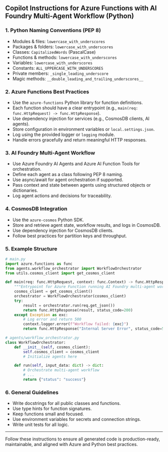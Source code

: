 ## Copilot Instructions for Azure Functions with AI Foundry Multi-Agent Workflow (Python)

### 1. Python Naming Conventions (PEP 8)
- Modules & files: `lowercase_with_underscores`
- Packages & folders: `lowercase_with_underscores`
- Classes: `CapitalizedWords` (PascalCase)
- Functions & methods: `lowercase_with_underscores`
- Variables: `lowercase_with_underscores`
- Constants: `ALL_UPPERCASE_WITH_UNDERSCORES`
- Private members: `_single_leading_underscore`
- Magic methods: `__double_leading_and_trailing_underscores__`

### 2. Azure Functions Best Practices
- Use the `azure-functions` Python library for function definitions.
- Each function should have a clear entrypoint (e.g., `main(req: func.HttpRequest) -> func.HttpResponse`).
- Use dependency injection for services (e.g., CosmosDB clients, AI agents).
- Store configuration in environment variables or `local.settings.json`.
- Log using the provided logger or `logging` module.
- Handle errors gracefully and return meaningful HTTP responses.

### 3. AI Foundry Multi-Agent Workflow
- Use Azure Foundry AI Agents and Azure AI Function Tools for orchestration.
- Define each agent as a class following PEP 8 naming.
- Use async/await for agent orchestration if supported.
- Pass context and state between agents using structured objects or dictionaries.
- Log agent actions and decisions for traceability.

### 4. CosmosDB Integration
- Use the `azure-cosmos` Python SDK.
- Store and retrieve agent state, workflow results, and logs in CosmosDB.
- Use dependency injection for CosmosDB clients.
- Follow best practices for partition keys and throughput.

### 5. Example Structure

```python
# main.py
import azure.functions as func
from agents.workflow_orchestrator import WorkflowOrchestrator
from utils.cosmos_client import get_cosmos_client

def main(req: func.HttpRequest, context: func.Context) -> func.HttpResponse:
	"""Entrypoint for Azure Function running AI Foundry multi-agent workflow."""
	cosmos_client = get_cosmos_client()
	orchestrator = WorkflowOrchestrator(cosmos_client)
	try:
		result = orchestrator.run(req.get_json())
		return func.HttpResponse(result, status_code=200)
	except Exception as exc:
		# Log error and return 500
		context.logger.error(f"Workflow failed: {exc}")
		return func.HttpResponse("Internal Server Error", status_code=500)
```

```python
# agents/workflow_orchestrator.py
class WorkflowOrchestrator:
	def __init__(self, cosmos_client):
		self.cosmos_client = cosmos_client
		# Initialize agents here

	def run(self, input_data: dict) -> dict:
		# Orchestrate multi-agent workflow
		# ...
		return {"status": "success"}
```

### 6. General Guidelines
- Write docstrings for all public classes and functions.
- Use type hints for function signatures.
- Keep functions small and focused.
- Use environment variables for secrets and connection strings.
- Write unit tests for all logic.

---
Follow these instructions to ensure all generated code is production-ready, maintainable, and aligned with Azure and Python best practices.
